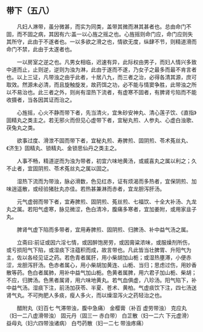 ## 带下（五八）


&emsp;&emsp;凡妇人淋带，虽分微甚，而实为同类，盖带其微而淋其甚者也。总由命门不固，而不固之病，其因有六∶盖一以心旌之摇之也。心旌摇则命门应，命门应则失其所守，此由于不遂者也。一以多欲之滑之也，情欲无度，纵肆不节，则精道滑而命门不禁，此由于太遂者也。

&emsp;&emsp;一以房室之逆之也。凡男女相临，迟速有异，此际权由男子，而妇人情兴多致中道而止，止则逆，逆则为浊为淋，此由于遂而不遂，乃女子之最多而最不肯言者也。以上三证，凡带浊之由乎此者，十居八九，而三者之治，必得各清其源，庶可取效。然源未必清，而且旋触旋发，故药饵之功，必不能与情窦争胜，此带浊之所以不易治也。此三者之外，则尚有湿热下流者，有虚寒不固者，有脾肾亏陷而不能收摄者，当各因其证而治之。

&emsp;&emsp;心旌摇，心火不静而带下者，先当清火，宜朱砂安神丸、清心莲子饮、《直指》固精丸之类主之。若无邪火而但见心虚带下者，宜秘丸煎、人参丸、心虚白浊歌、茯兔丸之类。

&emsp;&emsp;欲事过度、滑泄不固而带下者，宜秘丸煎、寿脾煎、固阴煎、苓术菟丝丸、《济生》固精丸、锁精丸、金锁思仙丹之类主之。

&emsp;&emsp;人事不畅，精道逆而为浊为带者，初宜六味地黄汤，或威喜丸之属以利之；久不止者，宜固阴煎、苓术菟丝丸之属以固之。

&emsp;&emsp;湿热下流而为带浊，脉必滑数，色见红赤，证有烦渴而多热者，宜保阴煎、加味逍遥散，或经验猪肚丸亦佳。若热甚兼淋而赤者，宜龙胆泻肝汤。

&emsp;&emsp;元气虚弱而带下者，宜寿脾煎、固阴煎、菟丝煎、七福饮、十全大补汤、九龙丸之属。若阳气虚寒，脉见微涩，色白清冷，腹痛多寒者，宜加姜附，或用家韭子丸。

&emsp;&emsp;脾肾气虚下陷而多带者，宜用寿脾煎、固阴煎、归脾汤、补中益气汤之属。

&emsp;&emsp;立斋曰∶前证或因六淫七情，或因醉饱房劳，或因膏粱浓味，或服燥剂所伤，或亏损阳气下陷，或湿痰下注蕴积而成，故言带也。凡此皆当壮脾胃、升阳气为主，佐以各经见证之药。若色青者属肝，用小柴胡加山栀；或湿热壅滞，小便赤涩，龙胆泻肝汤。色赤者属心，用小柴胡加黄连、山栀、当归；思虑过伤，用妙香散等药。色白者属肺，用补中益气加山栀。色黄者属脾，用六君子加山栀、柴胡；不应，归脾汤。色黑者属肾，用六味地黄丸。若气血俱虚，八珍汤。阳气陷下，补中益气汤。湿痰下注，前汤加茯苓、半夏、苍术、黄柏。气虚痰饮下注，四七汤送肾气丸。不可拘肥人多痰，瘦人多火，而以燥湿泻火之药轻治之也。

&emsp;&emsp;醋附丸（妇百七 气滞带浊，腹中急痛） 金樱膏（补百 虚劳带浊） 克应丸（妇一二八虚滑带浊） 固元丹（固三一 赤白带） 白芷散（妇一二六 下元虚滑） 益母丸（妇六四带浊诸病） 白芍药散（妇一二七 带浊疼痛）

